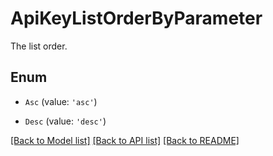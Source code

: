 # ApiKeyListOrderByParameter

The list order.

## Enum

* `Asc` (value: `'asc'`)

* `Desc` (value: `'desc'`)

[[Back to Model list]](../README.md#documentation-for-models) [[Back to API list]](../README.md#documentation-for-api-endpoints) [[Back to README]](../README.md)
